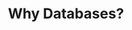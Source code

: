 ---
title: "Why Databases?"
description: ""
themeColor: "#3C494F"
cardImage: "/images/learning-path/kubernetes-icon.svg"
courses: 7
weight: 1
---